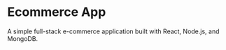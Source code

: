 # Ecommerce App

A simple full-stack e-commerce application built with React, Node.js, and MongoDB.
